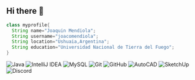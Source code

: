 ## Hi there 👋
```java
class myprofile{
  String name="Joaquin Mendiola";
  String username="joacomendiola";
  String location="Ushuaia,Argentina";
  String education="Universidad Nacional de Tierra del Fuego";
}
```

![Java](https://img.shields.io/badge/Java-F89820?logo=java&logoColor=white&style=for-the-badge)
![IntelliJ IDEA](https://img.shields.io/badge/IntelliJIDEA-000000?logo=intellijidea&logoColor=white&style=for-the-badge)
![MySQL](https://img.shields.io/badge/MySQL-4479A1?logo=mysql&logoColor=white&style=for-the-badge)
![Git](https://img.shields.io/badge/Git-F05032?logo=git&logoColor=white&style=for-the-badge)
![GitHub](https://img.shields.io/badge/GitHub-181717?logo=github&logoColor=white&style=for-the-badge)
![AutoCAD](https://img.shields.io/badge/AutoCAD-E51050?logo=autodesk&logoColor=white&style=for-the-badge)
![SketchUp](https://img.shields.io/badge/SketchUp-005F9E?logo=sketchup&logoColor=white&style=for-the-badge)
![Discord](https://img.shields.io/badge/Discord-5865F2?logo=discord&logoColor=white&style=for-the-badge)

